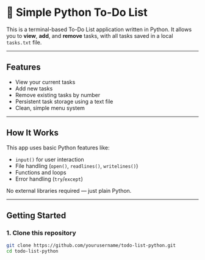 # 📝 Simple Python To-Do List

This is a terminal-based To-Do List application written in Python. It allows you to **view**, **add**, and **remove** tasks, with all tasks saved in a local `tasks.txt` file.

---

## Features

- View your current tasks
- Add new tasks
- Remove existing tasks by number
- Persistent task storage using a text file
- Clean, simple menu system

---

## How It Works

This app uses basic Python features like:

- `input()` for user interaction
- File handling (`open()`, `readlines()`, `writelines()`)
- Functions and loops
- Error handling (`try`/`except`)

No external libraries required — just plain Python.

---

## Getting Started

### 1. Clone this repository

```bash
git clone https://github.com/yourusername/todo-list-python.git
cd todo-list-python
